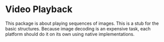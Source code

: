 # Video Playback

This package is about playing sequences of images.
This is a stub for the basic structures.
Because image decoding is an expensive task, each platform should do it on its own using native implementations.